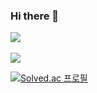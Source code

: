 ### Hi there 👋

<!--
**sunsik17/sunsik17** is a ✨ _special_ ✨ repository because its `README.md` (this file) appears on your GitHub profile.

Here are some ideas to get you started:

- 🔭 I’m currently working on ...
- 🌱 I’m currently learning ...
- 👯 I’m looking to collaborate on ...
- 🤔 I’m looking for help with ...
- 💬 Ask me about ...
- 📫 How to reach me: ...
- 😄 Pronouns: ...
- ⚡ Fun fact: ...
-->
<img src="https://github-readme-stats.vercel.app/api/top-langs/?username=sunsik17&layout=compact"><br><br>
<img src="https://github-readme-stats.vercel.app/api?username=sunsik17&show_icons=true">


[![Solved.ac
프로필](http://mazassumnida.wtf/api/v2/generate_badge?boj=sunsik17)](https://solved.ac/sunsik17)
